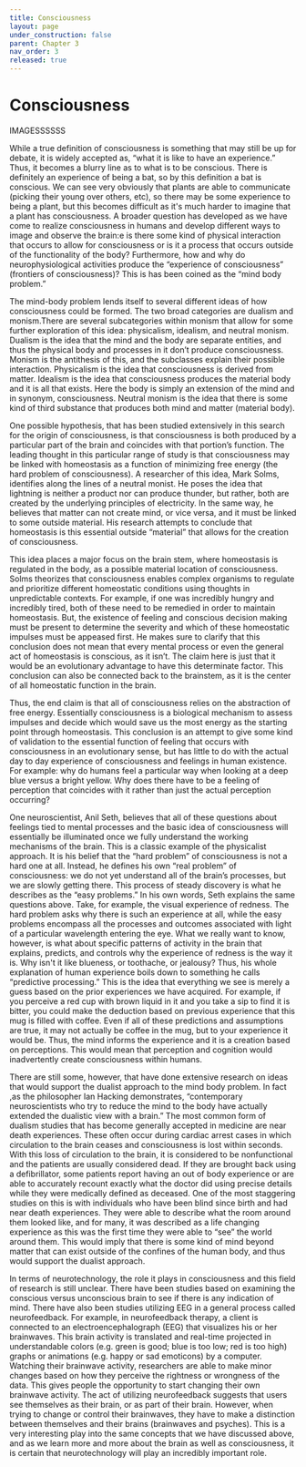 ```yaml
---
title: Consciousness
layout: page
under_construction: false
parent: Chapter 3
nav_order: 3
released: true
---
```


# Consciousness
IMAGESSSSSS

While a true definition of consciousness is something that may still be up for debate, it is widely accepted as, “what it is like to have an experience.” Thus, it becomes a blurry line as to what is to be conscious. There is definitely an experience of being a bat, so by this definition a bat is conscious. We can see very obviously that plants are able to communicate (picking their young over others, etc), so there may be some experience to being a plant, but this becomes difficult as it's much harder to imagine that a plant has consciousness. A broader question has developed as we have come to realize consciousness in humans and develop different ways to image and observe the brain:e is there some kind of physical interaction that occurs to allow for consciousness or is it  a process that occurs outside of the functionality of the body? Furthermore, how and why do neurophysiological activities produce the “experience of consciousness” (frontiers of consciousness)? This is has been coined as the “mind body problem.”

The mind-body problem lends itself to several  different ideas of how consciousness could be formed. The two broad categories are dualism and monism.There are several subcategories within monism that allow for some further exploration of this idea: physicalism, idealism, and neutral monism. Dualism is the idea that the mind and the body are separate entities, and thus the physical body and processes in it don’t produce consciousness. Monism is the antithesis of this, and the subclasses explain their possible interaction. Physicalism is the idea that consciousness is derived from matter. Idealism is the idea that consciousness produces the material body and it is all that exists. Here the body is simply an extension of the mind and in synonym, consciousness.  Neutral monism is the idea that there is some kind of third substance that produces both mind and matter (material body).

One possible hypothesis, that has been studied extensively in this search for the origin of consciousness, is that consciousness  is both produced by a particular part of the brain and coincides with that portion’s function. The leading thought in this particular range of study is that consciousness may be linked with homeostasis as a function of minimizing free energy (the hard problem of consciousness). A researcher of this idea, Mark Solms, identifies along the lines of a neutral monist. He poses the idea that lightning is neither a product nor can produce  thunder, but rather, both are created by the underlying principles of electricity. In the same way, he believes that matter can not create mind, or vice versa, and it must be linked to some outside material. His research attempts to conclude that homeostasis is this essential outside “material” that allows for the creation of consciousness.

This idea places a major focus on the brain stem, where homeostasis is regulated in the body, as a possible material location of consciousness. Solms theorizes that consciousness enables complex organisms to regulate and prioritize different homeostatic conditions using thoughts in unpredictable contexts. For example, if one was incredibly hungry and incredibly tired, both of these need to be remedied in order to maintain homeostasis. But, the existence of feeling and conscious decision making must be present to determine the severity and which of these homeostatic impulses must be appeased first. He makes sure to clarify that this conclusion does not mean that every mental process or even the general act of homeostasis is conscious, as it isn’t. The claim here is just that it would be an evolutionary advantage to have this determinate factor. This conclusion can also be connected back to the brainstem, as it is the center of all homeostatic function in the brain.

Thus, the end claim is that all of consciousness relies on the abstraction of free energy. Essentially consciousness is a biological mechanism to assess impulses and decide which would save us the most energy as the starting point through homeostasis. This conclusion is an attempt to give some kind of validation to the essential function of feeling that occurs with consciousness in an evolutionary sense, but has little to do with the actual day to day experience of consciousness and feelings in human existence. For example: why do humans feel a particular way when looking at a deep blue versus a bright yellow. Why does there have to be a feeling of perception that coincides with it rather than just the actual perception occurring?

One neuroscientist, Anil Seth, believes that all of these questions about feelings tied to mental processes and the basic idea of consciousness will essentially be illuminated once we fully understand the working mechanisms of the brain. This is a classic example of the physicalist approach. It is his belief that the “hard problem” of consciousness is not a hard one at all. Instead, he defines his own “real problem” of consciousness: we do not yet understand all of the brain’s processes, but we are slowly getting there. This process of steady discovery is what he describes as the “easy problems.” In his own words, Seth explains the same questions above.  Take, for example, the visual experience of redness. The hard problem asks why there is such an experience at all, while the easy problems encompass all the processes and outcomes associated with light of a particular wavelength entering the eye. What we really want to know, however, is what about specific patterns of activity in the brain that explains, predicts, and controls why the experience of redness is the way it is. Why isn't it like blueness, or toothache, or jealousy? Thus, his whole explanation of human experience boils down to something he calls “predictive processing.” This is the idea that everything we see is merely a guess based on the prior experiences we have acquired. For example, if you perceive a red cup with brown liquid in it and you take a sip to find it is bitter, you could make the deduction based on previous experience that this mug is filled with coffee. Even if all of these predictions and assumptions are true, it may not actually be coffee in the mug, but to your experience it would be. Thus, the mind informs the experience and it is a creation based on perceptions. This would mean that perception and cognition would inadvertently create consciousness within humans.

There are still some, however, that have done extensive research on ideas that would support the dualist approach to the mind body problem. In fact ,as the philosopher Ian Hacking demonstrates, “contemporary neuroscientists who try to reduce the mind to the body have actually extended the dualistic view with a brain.” The most common form of dualism studies that has become generally accepted in medicine are near death experiences. These often occur during cardiac arrest cases in which circulation to the brain ceases and consciousness is lost within seconds. With this loss of circulation to the brain, it is considered to be nonfunctional and the patients are usually considered dead. If they are brought back using a defibrillator, some patients report having an out of body experience or are able to accurately recount exactly what the doctor did using precise details while they were medically defined as deceased. One of the most staggering studies on this is with individuals who have been blind since birth and had near death experiences. They were able to describe what the room around them looked like, and for many, it was described as a life changing experience as this was the first time they were able to “see” the world around them. This would imply that there is some kind of mind beyond matter that can exist outside of the confines of the human body, and thus would support the dualist approach.

In terms of neurotechnology, the role it plays in consciousness and this field of research is still unclear. There have been studies based on examining the conscious versus unconscious brain to see if there is any indication of mind. There have also been studies utilizing EEG in a general process called neurofeedback. For example, in neurofeedback therapy, a client is connected to an electroencephalograph (EEG) that visualizes his or her brainwaves. This brain activity is translated and real-time projected in understandable colors (e.g. green is good; blue is too low; red is too high) graphs or animations (e.g. happy or sad emoticons) by a computer. Watching their brainwave activity, researchers are able to make minor changes based on how they perceive the rightness or wrongness of the data. This gives people the opportunity to start changing their own brainwave activity. The act of utilizing neurofeedback suggests that users see themselves as their brain, or as part of their brain. However, when trying to change or control their brainwaves, they have to make a distinction between themselves and their brains (brainwaves and psyches). This is a very interesting play into the same concepts that we have discussed above, and as we learn more and more about the brain as well as consciousness, it is certain that neurotechnology will play an incredibly important role.